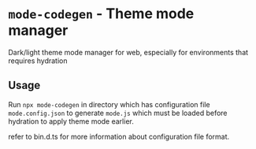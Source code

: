 # `mode-codegen` - Theme mode manager

Dark/light theme mode manager for web, especially for environments that requires hydration

## Usage

Run `npx mode-codegen` in directory which has configuration file `mode.config.json` to generate `mode.js` which must be loaded before hydration to apply theme mode earlier.

refer to bin.d.ts for more information about configuration file format.
